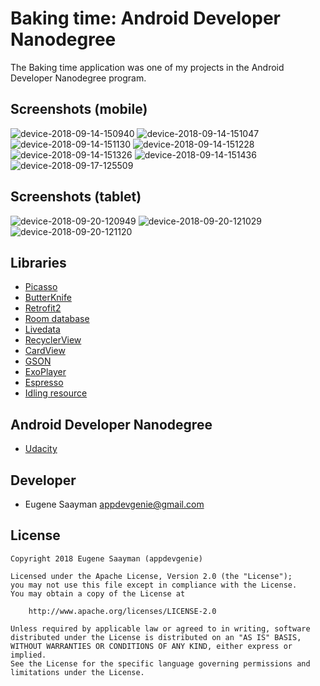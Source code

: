 # Baking time: Android Developer Nanodegree 

The Baking time application was one of my projects in the Android Developer Nanodegree program.

## Screenshots (mobile)

![device-2018-09-14-150940](https://user-images.githubusercontent.com/39134030/45552480-5e4fda80-b831-11e8-81ae-f21f9df53bf0.png)
![device-2018-09-14-151047](https://user-images.githubusercontent.com/39134030/45552482-5e4fda80-b831-11e8-9a21-88bdf26695dc.png)
![device-2018-09-14-151130](https://user-images.githubusercontent.com/39134030/45552483-5e4fda80-b831-11e8-8158-5e61e177b2c5.png)
![device-2018-09-14-151228](https://user-images.githubusercontent.com/39134030/45552484-5ee87100-b831-11e8-8631-b8404666fbce.png)
![device-2018-09-14-151326](https://user-images.githubusercontent.com/39134030/45552485-5ee87100-b831-11e8-8ca3-a779b23d103d.png)
![device-2018-09-14-151436](https://user-images.githubusercontent.com/39134030/45552486-5f810780-b831-11e8-9b47-674c75289b92.png)
![device-2018-09-17-125509](https://user-images.githubusercontent.com/39134030/45809461-85425c80-bcc8-11e8-8763-6b75bf3a2df5.png)

## Screenshots (tablet)

![device-2018-09-20-120949](https://user-images.githubusercontent.com/39134030/45811868-8d04ff80-bcce-11e8-97b2-176ac603659b.png)
![device-2018-09-20-121029](https://user-images.githubusercontent.com/39134030/45811869-8d9d9600-bcce-11e8-9627-d80ee3c4d0f1.png)
![device-2018-09-20-121120](https://user-images.githubusercontent.com/39134030/45811871-8d9d9600-bcce-11e8-9952-6658b9cafbab.png)

## Libraries

* [Picasso](http://square.github.io/picasso/)
* [ButterKnife](https://github.com/JakeWharton/butterknife)
* [Retrofit2](https://square.github.io/retrofit/)
* [Room database](https://developer.android.com/topic/libraries/architecture/room)
* [Livedata](https://developer.android.com/topic/libraries/architecture/livedata)
* [RecyclerView](https://developer.android.com/guide/topics/ui/layout/recyclerview)
* [CardView](https://developer.android.com/guide/topics/ui/layout/cardview)
* [GSON](https://developer.android.com/training/volley/request-custom)
* [ExoPlayer](https://developer.android.com/guide/topics/media/exoplayer)
* [Espresso](https://developer.android.com/training/testing/espresso/)
* [Idling resource](https://developer.android.com/training/testing/espresso/idling-resource)

## Android Developer Nanodegree

* [Udacity](https://www.udacity.com/course/android-developer-nanodegree--nd801)

## Developer

* Eugene Saayman appdevgenie@gmail.com

## License

    Copyright 2018 Eugene Saayman (appdevgenie)

    Licensed under the Apache License, Version 2.0 (the "License");
    you may not use this file except in compliance with the License.
    You may obtain a copy of the License at

        http://www.apache.org/licenses/LICENSE-2.0

    Unless required by applicable law or agreed to in writing, software
    distributed under the License is distributed on an "AS IS" BASIS,
    WITHOUT WARRANTIES OR CONDITIONS OF ANY KIND, either express or implied.
    See the License for the specific language governing permissions and
    limitations under the License.
